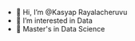 - 👋 Hi, I’m @Kasyap Rayalacheruvu
- 👀 I’m interested in Data
- 🌱 Master's in Data Science

<!---
Kasyaprk/Kasyaprk is a ✨ special ✨ repository because its `README.md` (this file) appears on your GitHub profile.
You can click the Preview link to take a look at your changes.
--->
